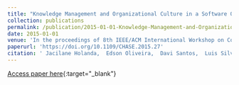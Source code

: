 ```yaml
---
title: "Knowledge Management and Organizational Culture in a Software Organization - A Case Study"
collection: publications
permalink: /publication/2015-01-01-Knowledge-Management-and-Organizational-Culture-in-a-Software-Organization-A-Case-Study
date: 2015-01-01
venue: 'In the proceedings of 8th IEEE/ACM International Workshop on Cooperative and Human Aspects of Software Engineering, CHASE 2015, Florence, Italy, May 18, 2015'
paperurl: 'https://doi.org/10.1109/CHASE.2015.27'
citation: ' Jacilane Holanda,  Edson Oliveira,  Davi Santos,  Luis Silva,  Gleison Santos,  Igor Steinmacher,  Tayana Conte, &quot;Knowledge Management and Organizational Culture in a Software Organization - A Case Study.&quot; In the proceedings of 8th IEEE/ACM International Workshop on Cooperative and Human Aspects of Software Engineering, CHASE 2015, Florence, Italy, May 18, 2015, 2015.'
---
```

[Access paper here](https://doi.org/10.1109/CHASE.2015.27){:target="_blank"}
